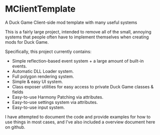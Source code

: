 # MClientTemplate
A Duck Game Client-side mod template with many useful systems

This is a fairly large project, intended to remove all of the small, annoying systems 
that people often have to implement themselves when creating mods for Duck Game.

Specifically, this project currently contains:

- Simple reflection-based event system + a large amount of built-in events.
- Automatic DLL Loader system.
- Full polygon rendering system.
- Simple & easy UI system.
- Class exposer utilities for easy access to private Duck Game classes & fields
- Easy-to-use Harmony Patching via attributes.
- Easy-to-use settings system via attributes.
- Easy-to-use input system.

I have attempted to document the code and provide examples for how to use things
in most cases, and I've also included a overview document here on github.
